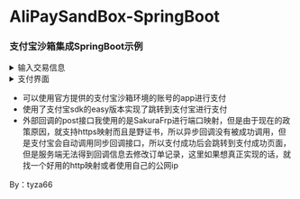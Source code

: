 # AliPaySandBox-SpringBoot
### 支付宝沙箱集成SpringBoot示例
<details><summary>输入交易信息</summary>
<img src="./图片/输入交易信息.png"/>
</details>
<details><summary>支付界面</summary>
<img src="./图片/支付界面.png"/>
</details>

- 可以使用官方提供的支付宝沙箱环境的账号的app进行支付
- 使用了支付宝sdk的easy版本实现了跳转到支付宝进行支付
- 外部回调的post接口我使用的是SakuraFrp进行端口映射，但是由于现在的政策原因，就支持https映射而且是野证书，所以异步回调没有被成功调用，但是支付宝会自动调用同步回调接口，所以支付成功后会跳转到支付成功页面，但是服务端无法得到回调信息去修改订单记录，这里如果想真正实现的话，就找一个好用的http映射或者使用自己的公网ip

By：tyza66
